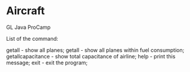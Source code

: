 # Aircraft
GL Java ProCamp

List of the command:

getall - show all planes;
getall <lowest> <highest> - show all planes within fuel consumption;
getallcapacitance - show total capacitance of airline;
help - print this message;
exit - exit the program;
